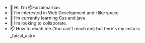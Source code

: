 - 👋 Hi, I’m @Faizalmartian
- 👀 I’m interested in Web Development and i like space
- 🌱 I’m currently learning Css and java
- 💞️ I’m looking to collaborate.
- 📫 How to reach me (You can't reach me) but here's my insta is _faizal_astro

<!---
Faizalmartian/Faizalmartian is a ✨ special ✨ repository because its `README.md` (this file) appears on your GitHub profile.
You can click the Preview link to take a look at your changes.
--->
